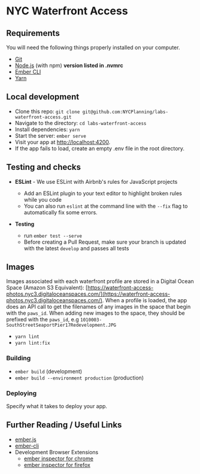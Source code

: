 # NYC Waterfront Access


## Requirements

You will need the following things properly installed on your computer.

* [Git](https://git-scm.com/)
* [Node.js](https://nodejs.org/) (with npm) **version listed in .nvmrc**
* [Ember CLI](https://ember-cli.com/)
* [Yarn](https://yarnpkg.com/)

## Local development

* Clone this repo: `git clone git@github.com:NYCPlanning/labs-waterfront-access.git`
* Navigate to the directory: `cd labs-waterfront-access`
* Install dependencies: `yarn`
* Start the server: `ember serve`
* Visit your app at [http://localhost:4200](http://localhost:4200).
* If the app fails to load, create an empty .env file in the root directory.


## Testing and checks

- **ESLint** - We use ESLint with Airbnb's rules for JavaScript projects
  - Add an ESLint plugin to your text editor to highlight broken rules while you code
  - You can also run `eslint` at the command line with the `--fix` flag to automatically fix some errors.

- **Testing**
  - run `ember test --serve`
  - Before creating a Pull Request, make sure your branch is updated with the latest `develop` and passes all tests

## Images

Images associated with each waterfront profile are stored in a Digital Ocean Space (Amazon S3 Equivalent): [https://waterfront-access-photos.nyc3.digitaloceanspaces.com/](https://waterfront-access-photos.nyc3.digitaloceanspaces.com/).  When a profile is loaded, the app does an API call to get the filenames of any images in the space that begin with the `paws_id`.  When adding new images to the space, they should be prefixed with the `paws_id`, e.g `1010003-SouthStreetSeaportPier17Redevelopment.JPG`
* `yarn lint`
* `yarn lint:fix`

### Building

* `ember build` (development)
* `ember build --environment production` (production)

### Deploying

Specify what it takes to deploy your app.

## Further Reading / Useful Links

* [ember.js](https://emberjs.com/)
* [ember-cli](https://ember-cli.com/)
* Development Browser Extensions
  * [ember inspector for chrome](https://chrome.google.com/webstore/detail/ember-inspector/bmdblncegkenkacieihfhpjfppoconhi)
  * [ember inspector for firefox](https://addons.mozilla.org/en-US/firefox/addon/ember-inspector/)
